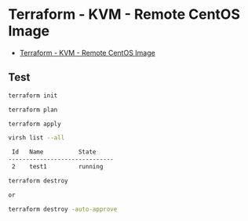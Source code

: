 # Terraform - KVM - Remote CentOS Image

* [Terraform - KVM - Remote CentOS Image](https://www.youtube.com/watch?v=mIoKBTo2bls&list=PL98Ky4zUU6hunuznC4JJGj1iao4PNoZX_&index=9)

## Test

```sh
terraform init

terraform plan

terraform apply
```

```sh
virsh list --all

 Id   Name          State
------------------------------
 2    test1         running
```


```sh
terraform destroy

or

terraform destroy -auto-approve
```
